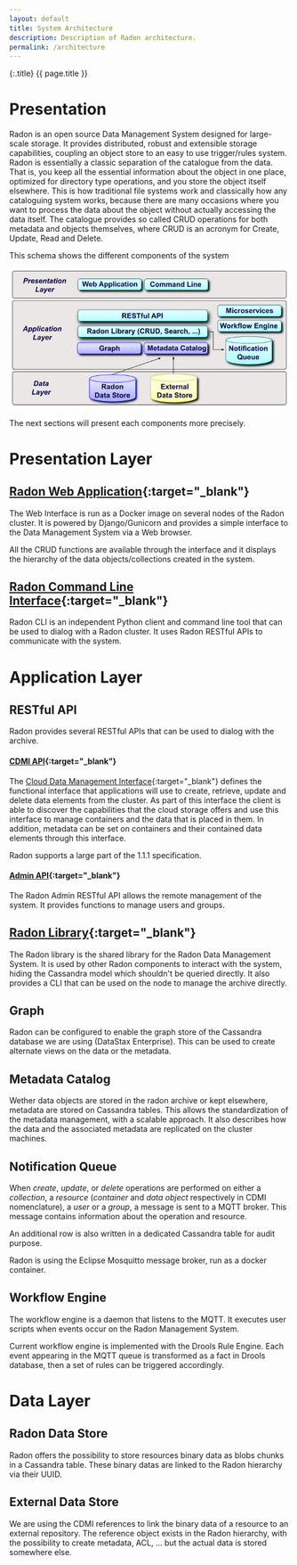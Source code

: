 ```yaml
---
layout: default
title: System Architecture
description: Description of Radon architecture.
permalink: /architecture
---
```


{:.title}
{{ page.title }}

# Presentation

Radon is an open source Data Management System designed for large-scale storage.
It provides distributed, robust and extensible storage capabilities, coupling
an object store to an easy to use trigger/rules system.
Radon is essentially a classic separation of the catalogue from the data. That
is, you keep all the essential information about the object in one place,
optimized for directory type operations, and you store the object itself
elsewhere.  This is how traditional file systems work and classically how any
cataloguing system works, because there are many occasions where you want to
process the data about the object without actually accessing the data itself.
The catalogue provides so called CRUD operations for both metadata and objects
themselves, where CRUD is an acronym for Create, Update, Read and Delete.

This schema shows the different components of the system

![Architecture](/assets/images/architecture.png)

The next sections will present each components more precisely.


# Presentation Layer

## [Radon Web Application](https://github.com/radon-provenance/radon-web){:target="_blank"}

The Web Interface is run as a Docker image on several nodes of the Radon cluster. 
It is powered by Django/Gunicorn and provides a simple interface to the Data 
Management System via a Web browser.

All the CRUD functions are available through the interface and it displays the
hierarchy of the data objects/collections created in the system.

## [Radon Command Line Interface](https://github.com/radon-provenance/radon-cli){:target="_blank"}

Radon CLI is an independent Python client and command line tool that can be
used to dialog with a Radon cluster. It uses Radon RESTful APIs to communicate
with the system.


# Application Layer

## RESTful API

Radon provides several RESTful APIs that can be used to dialog with the archive.

#### [CDMI API](https://github.com/radon-provenance/radon-web){:target="_blank"}

The [Cloud Data Management Interface](https://www.snia.org/cdmi){:target="_blank"}
defines the functional interface that applications will use to create, retrieve, 
update and delete data elements from the cluster. As part of this interface the 
client is able to discover the capabilities that the cloud storage offers and 
use this interface to manage containers and the data that is placed in them. In 
addition, metadata can be set on containers and their contained data elements 
through this interface.

Radon supports a large part of the 1.1.1 specification.

#### [Admin API](https://github.com/radon-provenance/radon-web){:target="_blank"}

The Radon Admin RESTful API allows the remote management of the system. It
provides functions to manage users and groups.

## [Radon Library](https://github.com/radon-provenance/radon-lib){:target="_blank"}

The Radon library is the shared library for the Radon Data Management System. 
It is used by other Radon components to interact with the system, hiding the 
Cassandra model which shouldn't be queried directly.
It also provides a CLI that can be used on the node to manage the archive
directly.

## Graph

Radon can be configured to enable the graph store of the Cassandra database we are
using (DataStax Enterprise). This can be used to create alternate views on the
data or the metadata.

## Metadata Catalog

Wether data objects are stored in the radon archive or kept elsewhere, metadata 
are stored on Cassandra tables. This allows the standardization of the metadata
management, with a scalable approach.
It also describes how the data and the associated metadata are replicated on 
the cluster machines.

## Notification Queue

When *create*, *update*, or *delete* operations are performed on either a
*collection*,  a *resource* (*container* and *data object* respectively in CDMI
nomenclature), a *user* or a *group*, a message is sent to a MQTT broker. This
message contains information about the operation and resource.

An additional row is also written in a dedicated Cassandra table for audit 
purpose.

Radon is using the Eclipse Mosquitto message broker, run as a docker container.

## Workflow Engine

The workflow engine is a daemon that listens to the MQTT. It executes user 
scripts when events occur on the Radon Management System.

Current workflow engine is implemented with the Drools Rule Engine. Each event
appearing in the MQTT queue is transformed as a fact in Drools database,
then a set of rules can be triggered accordingly.


# Data Layer

## Radon Data Store

Radon offers the possibility to store resources binary data as blobs chunks in 
a Cassandra table. These binary datas are linked to the Radon hierarchy via 
their UUID.


## External Data Store

We are using the CDMI references to link the binary data of a resource to an
external repository. The reference object exists in the Radon hierarchy, with
the possibility to create metadata, ACL, ... but the actual data is stored
somewhere else.
